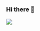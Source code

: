 ### Hi there 👋

<!--
**stillloveyou/stillloveyou** is a ✨ _special_ ✨ repository because its `README.md` (this file) appears on your GitHub profile.

Here are some ideas to get you started:

- 🔭 I’m currently working on ...
- 🌱 I’m currently learning ...
- 👯 I’m looking to collaborate on ...
- 🤔 I’m looking for help with ...
- 💬 Ask me about ...
- 📫 How to reach me: ...
- 😄 Pronouns: ...
- ⚡ Fun fact: ...
-->
<a href=https://blog.naver.com/dnjfzmf target="_blank"><img src="https://img.shields.io/badge/뱃지레이블-배경색?style=뱃지모양&logo=#FF5722&logoColor=로고색상"/></a>
